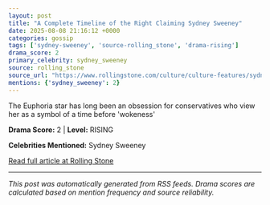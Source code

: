 ```yaml
---
layout: post
title: "A Complete Timeline of the Right Claiming Sydney Sweeney"
date: 2025-08-08 21:16:12 +0000
categories: gossip
tags: ['sydney-sweeney', 'source-rolling_stone', 'drama-rising']
drama_score: 2
primary_celebrity: sydney_sweeney
source: rolling_stone
source_url: "https://www.rollingstone.com/culture/culture-features/sydney-sweeney-american-eagle-outrage-timeline-1235404002/"
mentions: {'sydney_sweeney': 2}
---
```


The Euphoria star has long been an obsession for conservatives who view her as a symbol of a time before 'wokeness'

**Drama Score:** 2 | **Level:** RISING

**Celebrities Mentioned:** Sydney Sweeney

[Read full article at Rolling Stone](https://www.rollingstone.com/culture/culture-features/sydney-sweeney-american-eagle-outrage-timeline-1235404002/)

---
*This post was automatically generated from RSS feeds. Drama scores are calculated based on mention frequency and source reliability.*
